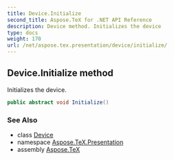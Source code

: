 ```yaml
---
title: Device.Initialize
second_title: Aspose.TeX for .NET API Reference
description: Device method. Initializes the device
type: docs
weight: 170
url: /net/aspose.tex.presentation/device/initialize/
---
```

## Device.Initialize method

Initializes the device.

```csharp
public abstract void Initialize()
```

### See Also

* class [Device](../)
* namespace [Aspose.TeX.Presentation](../../device/)
* assembly [Aspose.TeX](../../../)


